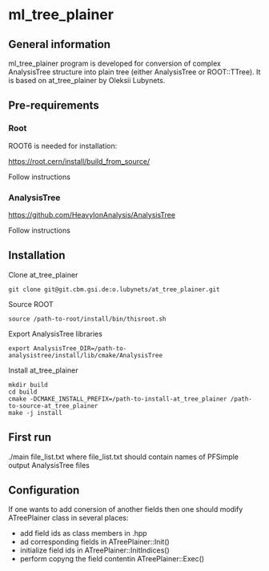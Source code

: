 # ml_tree_plainer

## General information

ml_tree_plainer program is developed for conversion of complex AnalysisTree structure into plain tree (either AnalysisTree or ROOT::TTree).
It is based on at_tree_plainer by Oleksii Lubynets.

## Pre-requirements

### Root

ROOT6 is needed for installation:

https://root.cern/install/build_from_source/

Follow instructions
    
### AnalysisTree

https://github.com/HeavyIonAnalysis/AnalysisTree

Follow instructions

## Installation

Clone at_tree_plainer

    git clone git@git.cbm.gsi.de:o.lubynets/at_tree_plainer.git
    
Source ROOT

    source /path-to-root/install/bin/thisroot.sh
    
Export AnalysisTree libraries

    export AnalysisTree_DIR=/path-to-analysistree/install/lib/cmake/AnalysisTree
    
Install at_tree_plainer
    
    mkdir build
    cd build
    cmake -DCMAKE_INSTALL_PREFIX=/path-to-install-at_tree_plainer /path-to-source-at_tree_plainer
    make -j install
    
## First run

./main file_list.txt
where file_list.txt should contain names of PFSimple output AnalysisTree files

## Configuration

If one wants to add conersion of another fields then one should modify ATreePlainer class in several places:
 - add field ids as class members in .hpp
 - ad corresponding fields in ATreePlainer::Init()
 - initialize field ids in ATreePlainer::InitIndices()
 - perform copyng the field contentin ATreePlainer::Exec()

